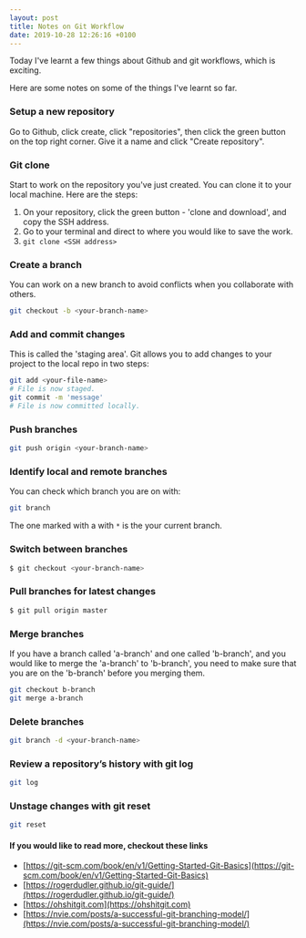 ```yaml
---
layout: post
title: Notes on Git Workflow
date: 2019-10-28 12:26:16 +0100
---
```


Today I've learnt a few things about Github and git workflows, which is
exciting.

Here are some notes on some of the things I've learnt so far.

### Setup a new repository 

Go to Github, click create, click "repositories", then click the green button
on the top right corner. Give it a name and click "Create repository". 

### Git clone

Start to work on the repository you've just created. You can clone it to your
local machine. Here are the steps:

1. On your repository, click the green button - 'clone and download',
   and copy the SSH address.
2. Go to your terminal and direct to where you would like to save the work.
3. `git clone <SSH address>`

### Create a branch

You can work on a new branch to avoid conflicts when you collaborate with
others.

```bash
git checkout -b <your-branch-name>
```

### Add and commit changes

This is called the 'staging area'. Git allows you to add changes to your project to
the local repo in two steps:

```bash
git add <your-file-name>
# File is now staged.
git commit -m 'message'
# File is now committed locally.
```

### Push branches

```bash
git push origin <your-branch-name>
```
  
### Identify local and remote branches

You can check which branch you are on with:

```bash
git branch
```

The one marked with a with `*` is the your current branch.

### Switch between branches

```bash
$ git checkout <your-branch-name>
````

### Pull branches for latest changes

```bash
$ git pull origin master
```

### Merge branches

If you have a branch called 'a-branch' and one called 'b-branch', and you
would like to merge the 'a-branch' to 'b-branch', you need to make sure that
you are on the 'b-branch' before you merging them.

```bash
git checkout b-branch
git merge a-branch
```

### Delete branches

```bash
git branch -d <your-branch-name>
```

### Review a repository’s history with git log

```bash
git log
```

### Unstage changes with git reset

```bash
git reset
```

#### If you would like to read more, checkout these links
 
 - [https://git-scm.com/book/en/v1/Getting-Started-Git-Basics](https://git-scm.com/book/en/v1/Getting-Started-Git-Basics)
 - [https://rogerdudler.github.io/git-guide/](https://rogerdudler.github.io/git-guide/)
 - [https://ohshitgit.com](https://ohshitgit.com)
 - [https://nvie.com/posts/a-successful-git-branching-model/](https://nvie.com/posts/a-successful-git-branching-model/)